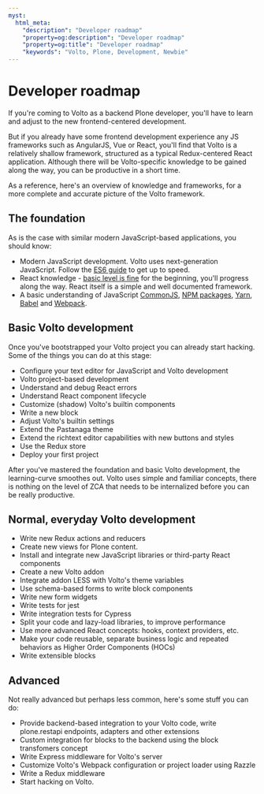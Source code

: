 ```yaml
---
myst:
  html_meta:
    "description": "Developer roadmap"
    "property=og:description": "Developer roadmap"
    "property=og:title": "Developer roadmap"
    "keywords": "Volto, Plone, Development, Newbie"
---
```


# Developer roadmap

If you're coming to Volto as a backend Plone developer, you'll have to learn
and adjust to the new frontend-centered development.

But if you already have some frontend development experience any JS frameworks
such as AngularJS, Vue or React, you'll find that Volto is a relatively shallow
framework, structured as a typical Redux-centered React application. Although
there will be Volto-specific knowledge to be gained along the way, you can be
productive in a short time.

As a reference, here's an overview of knowledge and frameworks, for a more
complete and accurate picture of the Volto framework.

## The foundation

As is the case with similar modern JavaScript-based applications, you should know:

- Modern JavaScript development. Volto uses next-generation JavaScript. Follow
  the [ES6 guide](https://flaviocopes.com/es6/) to get up to speed.
- React knowledge - [basic level is
  fine](https://react.dev/learn/tutorial-tic-tac-toe) for the beginning, you'll progress
  along the way. React itself is a simple and well documented framework.
- A basic understanding of JavaScript
  [CommonJS](https://flaviocopes.com/commonjs/),
  [NPM packages](https://flaviocopes.com/npm/),
  [Yarn](https://flaviocopes.com/yarn/),
  [Babel](https://flaviocopes.com/babel/) and
  [Webpack](https://flaviocopes.com/webpack/).

## Basic Volto development

Once you've bootstrapped your Volto project you can already start hacking. Some
of the things you can do at this stage:

- Configure your text editor for JavaScript and Volto development
- Volto project-based development
- Understand and debug React errors
- Understand React component lifecycle
- Customize (shadow) Volto's builtin components
- Write a new block
- Adjust Volto's builtin settings
- Extend the Pastanaga theme
- Extend the richtext editor capabilities with new buttons and styles
- Use the Redux store
- Deploy your first project

After you've mastered the foundation and basic Volto development, the
learning-curve smoothes out. Volto uses simple and familiar concepts,
there is nothing on the level of ZCA that needs to be internalized before you
can be really productive.

## Normal, everyday Volto development

- Write new Redux actions and reducers
- Create new views for Plone content.
- Install and integrate new JavaScript libraries or third-party React
  components
- Create a new Volto addon
- Integrate addon LESS with Volto's theme variables
- Use schema-based forms to write block components
- Write new form widgets
- Write tests for jest
- Write integration tests for Cypress
- Split your code and lazy-load libraries, to improve performance
- Use more advanced React concepts: hooks, context providers, etc.
- Make your code reusable, separate business logic and repeated behaviors as
  Higher Order Components (HOCs)
- Write extensible blocks

## Advanced

Not really advanced but perhaps less common, here's some stuff you can do:

- Provide backend-based integration to your Volto code, write plone.restapi
  endpoints, adapters and other extensions
- Custom integration for blocks to the backend using the block transfomers
  concept
- Write Express middleware for Volto's server
- Customize Volto's Webpack configuration or project loader using Razzle
- Write a Redux middleware
- Start hacking on Volto.

